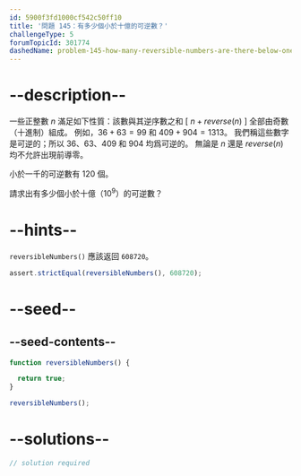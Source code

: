 ```yaml
---
id: 5900f3fd1000cf542c50ff10
title: '問題 145：有多少個小於十億的可逆數？'
challengeType: 5
forumTopicId: 301774
dashedName: problem-145-how-many-reversible-numbers-are-there-below-one-billion
---
```


# --description--

一些正整數 $n$ 滿足如下性質：該數與其逆序數之和 [ $n + reverse(n)$ ] 全部由奇數（十進制）組成。 例如，$36 + 63 = 99$ 和 $409 + 904 = 1313$。 我們稱這些數字是可逆的；所以 36、63、409 和 904 均爲可逆的。 無論是 $n$ 還是 $reverse(n)$ 均不允許出現前導零。

小於一千的可逆數有 120 個。

請求出有多少個小於十億（${10}^9$）的可逆數？

# --hints--

`reversibleNumbers()` 應該返回 `608720`。

```js
assert.strictEqual(reversibleNumbers(), 608720);
```

# --seed--

## --seed-contents--

```js
function reversibleNumbers() {

  return true;
}

reversibleNumbers();
```

# --solutions--

```js
// solution required
```
